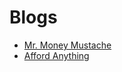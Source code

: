 # Blogs

* [Mr. Money Mustache](http://www.mrmoneymustache.com/)
* [Afford Anything](https://affordanything.com/)
